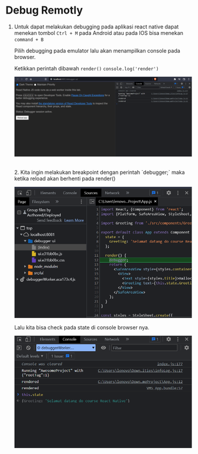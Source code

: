# Debug Remotly

1. Untuk dapat melakukan debugging pada aplikasi react native dapat menekan tombol `Ctrl + M` pada Android atau pada IOS bisa menekan `command + B`

   Pilih debugging pada emulator lalu akan menampilkan console pada browser.

   Ketikkan perintah dibawah `render()`
   `console.log('render')`

   ![](./image/console.log.png)

    <br />
    2. Kita ingin melakukan breakpoint dengan perintah `debugger;` maka ketika reload akan berhenti pada render()

   ![](./image/debugger.png)

   Lalu kita bisa check pada state di console browser nya.

   ![](./image/debugger.console.png)
